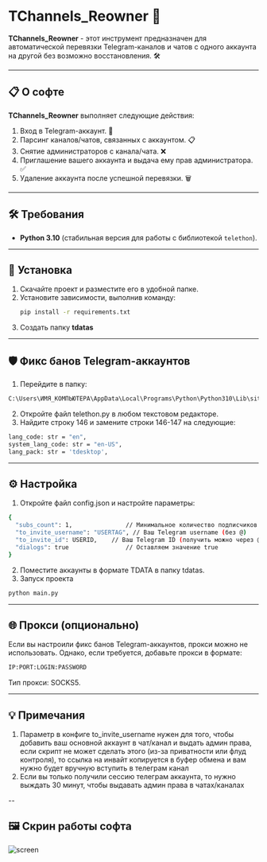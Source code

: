 # TChannels_Reowner 🚀

**TChannels_Reowner** - этот инструмент предназначен для автоматической перевязки Telegram-каналов и чатов с одного аккаунта на другой без возможно восстановления. 🛠

---

## 📋 О софте

**TChannels_Reowner** выполняет следующие действия:
1. Вход в Telegram-аккаунт. 🔑
2. Парсинг каналов/чатов, связанных с аккаунтом. 📋
3. Снятие администраторов с канала/чата. ❌
4. Приглашение вашего аккаунта и выдача ему прав администратора. ✅
5. Удаление аккаунта после успешной перевязки. 🗑

---

## 🛠 Требования

- **Python 3.10** (стабильная версия для работы с библиотекой `telethon`).

---

## 🚀 Установка

1. Скачайте проект и разместите его в удобной папке.
2. Установите зависимости, выполнив команду:
   ```bash
   pip install -r requirements.txt
3. Создать папку **tdatas**
---

## 🛡 Фикс банов Telegram-аккаунтов

1. Перейдите в папку:
```bash
C:\Users\ИМЯ_КОМПЬЮТЕРА\AppData\Local\Programs\Python\Python310\Lib\site-packages\opentele\tl\
```
2. Откройте файл telethon.py в любом текстовом редакторе.
3. Найдите строку 146 и замените строки 146-147 на следующие:
```bash
lang_code: str = "en",
system_lang_code: str = "en-US",
lang_pack: str = 'tdesktop',
```

---

## ⚙️ Настройка

1. Откройте файл config.json и настройте параметры:
```bash
{
  "subs_count": 1,               // Минимальное количество подписчиков для перевязки канала
  "to_invite_username": "USERTAG", // Ваш Telegram username (без @)
  "to_invite_id": USERID,    // Ваш Telegram ID (получить можно через @getmyid_bot)
  "dialogs": true                // Оставляем значение true
}
```
2. Поместите аккаунты в формате TDATA в папку tdatas.
3. Запуск проекта 
```bash
python main.py
```
---

## 🌐 Прокси (опционально)

Если вы настроили фикс банов Telegram-аккаунтов, прокси можно не использовать.
Однако, если требуется, добавьте прокси в формате:
```bash
IP:PORT:LOGIN:PASSWORD  
```
Тип прокси: SOCKS5.

---

## 💡 Примечания

1. Параметр в конфиге to_invite_username нужен для того, чтобы добавить ваш основной аккаунт в чат/канал и выдать админ права, если скрипт не может сделать этого (из-за приватности или флуд контроля), то ссылка на инвайт копируется в буфер обмена и вам нужно будет вручную вступить в телеграм канал
2. Если вы только получили сессию телеграм аккаунта, то нужно выждать 30 минут, чтобы выдавать админ права в чатах/каналах

--

## 🖼 Скрин работы софта


![screen](https://github.com/user-attachments/assets/2b0e9c56-be60-446d-8c56-20b3db85bd63)

